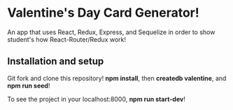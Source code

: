 # Valentine's Day Card Generator!

An app that uses React, Redux, Express, and Sequelize in order to show student's
how React-Router/Redux work!

## Installation and setup

Git fork and clone this repository! **npm install**, then **createdb valentine**, and
**npm run seed**!

To see the project in your localhost:8000, **npm run start-dev**!
